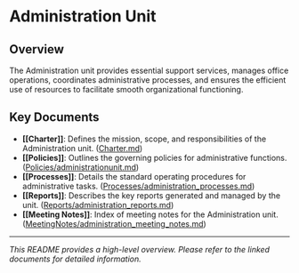 # Administration Unit

## Overview
The Administration unit provides essential support services, manages office operations, coordinates administrative processes, and ensures the efficient use of resources to facilitate smooth organizational functioning.

## Key Documents
- **[[Charter]]**: Defines the mission, scope, and responsibilities of the Administration unit. ([Charter.md](Charter.md))
- **[[Policies]]**: Outlines the governing policies for administrative functions. ([Policies/administrationunit.md](Policies/administrationunit.md))
- **[[Processes]]**: Details the standard operating procedures for administrative tasks. ([Processes/administration_processes.md](Processes/administration_processes.md))
- **[[Reports]]**: Describes the key reports generated and managed by the unit. ([Reports/administration_reports.md](Reports/administration_reports.md))
- **[[Meeting Notes]]**: Index of meeting notes for the Administration unit. ([MeetingNotes/administration_meeting_notes.md](MeetingNotes/administration_meeting_notes.md))

---
*This README provides a high-level overview. Please refer to the linked documents for detailed information.* 